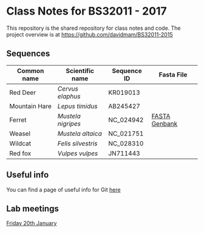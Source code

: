 # Class Notes for BS32011 - 2017

This repository is the shared repository for class notes and code. The project overview is at https://github.com/davidmam/BS32011-2015 

## Sequences


| Common name | Scientific name | Sequence ID | Fasta File |
|---|---|---|---|
| Red Deer | _Cervus elaphus_ | KR019013 ||
| Mountain Hare | _Lepus timidus_ | AB245427 ||
| Ferret | _Mustela nigripes_ | NC_024942 | [FASTA](sequences/NC_024942.fasta) [Genbank](sequences/NC_024942.gb) |
| Weasel | _Mustela altaica_ | NC_021751 | |
| Wildcat | _Felis silvestris_ | NC_028310 | |
| Red fox | _Vulpes vulpes_ | JN711443 | |


## Useful info

You can find a page of useful info for Git [here](git_info.md)

## Lab meetings

[Friday 20th January](meetings/20170120.md)
